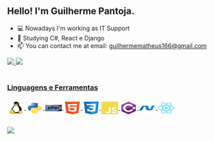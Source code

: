 ## Hello! I'm Guilherme Pantoja.

- :computer: Nowadays I'm working as IT Support
- 🌱 Studying C#, React e Django
- 📫 You can contact me at email: guilhermematheus166@gmail.com


<div align="">
  <a href="https://github.com/guilxp">
  <img height="120em" src="https://github-readme-stats.vercel.app/api?username=guilxp&show_icons=true&theme=onedark&include_all_commits=true&count_private=true"/>
  <img height="120em" src="https://github-readme-stats.vercel.app/api/top-langs/?username=guilxp&layout=compact&langs_count=7&theme=onedark"/>
</div>
  
  

<div style="display: inline_block"><br>
  <h3>Linguagens e Ferramentas<h3>
  <img align="center" alt="Gui-Linux" height="30" width="40" src="https://github.com/devicons/devicon/blob/master/icons/linux/linux-original.svg">
  <img align="center" alt="Gui-Python" height="30" width="40" src="https://raw.githubusercontent.com/devicons/devicon/master/icons/python/python-original.svg">
  <img align="center" alt="Gui-PHP" height="30" width="40" src="https://github.com/devicons/devicon/blob/master/icons/php/php-original.svg">
  <img align="center" alt="Gui-HTML" height="30" width="40" src="https://raw.githubusercontent.com/devicons/devicon/master/icons/html5/html5-original.svg">
  <img align="center" alt="Gui-CSS" height="30" width="40" src="https://raw.githubusercontent.com/devicons/devicon/master/icons/css3/css3-original.svg">
  <img align="center" alt="Gui-Js" height="30" width="40" src="https://raw.githubusercontent.com/devicons/devicon/master/icons/javascript/javascript-plain.svg">
  <img align="center" alt="Gui-Csharp" height="30" width="40" src="https://raw.githubusercontent.com/devicons/devicon/master/icons/csharp/csharp-original.svg">
  <img align="center" alt="Gui-dot-net" height="30" width="40" src="https://github.com/devicons/devicon/blob/master/icons/dot-net/dot-net-original.svg">
  <img align="center" alt="Gui-React" height="30" width="40" src="https://github.com/devicons/devicon/blob/master/icons/react/react-original.svg">
</div>

  ##
  
<div>
    <a href="https://www.linkedin.com/in/guilherme-pantoja-7694a6208/" target="_blank"><img src="https://img.shields.io/badge/-LinkedIn-%230077B5?style=for-the-badge&logo=linkedin&logoColor=white" target="_blank"></a> 


 
